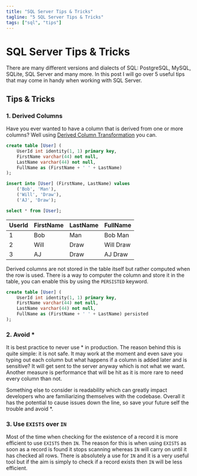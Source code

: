 ```yaml
---
title: "SQL Server Tips & Tricks"
tagline: "5 SQL Server Tips & Tricks"
tags: ["sql", "tips"]
---
```


# SQL Server Tips & Tricks

There are many different versions and dialects of SQL: PostgreSQL, MySQL,
SQLite, SQL Server and many more. In this post I will go over 5 useful tips that
may come in handy when working with SQL Server.

## Tips & Tricks

### 1. Derived Columns

Have you ever wanted to have a column that is derived from one or more columns?
Well using [Derived Column
Transformation](https://learn.microsoft.com/en-us/sql/integration-services/data-flow/transformations/derived-column-transformation?view=sql-server-ver16)
you can.

```sql
create table [User] (
    UserId int identity(1, 1) primary key,
    FirstName varchar(44) not null,
    LastName varchar(44) not null,
    FullName as (FirstName + ' ' + LastName)
);

insert into [User] (FirstName, LastName) values
    ('Bob', 'Man'),
    ('Will', 'Draw'),
    ('AJ', 'Draw');

select * from [User];
```

| UserId | FirstName | LastName | FullName  |
| ------ | --------- | -------- | --------- |
| 1      | Bob       | Man      | Bob Man   |
| 2      | Will      | Draw     | Will Draw |
| 3      | AJ        | Draw     | AJ Draw   |

Derived columns are not stored in the table itself but rather computed when the
row is used. There is a way to computer the column and store it in the table,
you can enable this by using the `PERSISTED` keyword.

```sql
create table [User] (
    UserId int identity(1, 1) primary key,
    FirstName varchar(44) not null,
    LastName varchar(44) not null,
    FullName as (FirstName + ' ' + LastName) persisted
);
```

### 2. Avoid *

It is best practice to never use * in production. The reason behind this is
quite simple: it is not safe. It may work at the moment and even save you typing
out each column but what happens if a column is added later and is sensitive? It
will get sent to the server anyway which is not what we want. Another measure is
performance that will be hit as it is more rare to need every column than not.

Something else to consider is readability which can greatly impact developers
who are familiarizing themselves with the codebase. Overall it has the potential
to cause issues down the line, so save your future self the trouble and avoid *.

### 3. Use `EXISTS` over `IN`

Most of the time when checking for the existence of a record it is more
efficient to use `EXISTS` then `IN`. The reason for this is when using `EXISTS`
as soon as a record is found it stops scanning whereas `IN` will carry on until
it has checked all rows. There is absolutely a use for `IN` and it is a very
useful tool but if the aim is simply to check if a record exists then `IN` will
be less efficient.
